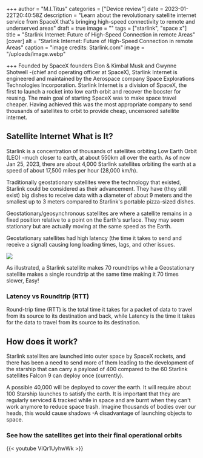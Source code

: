 +++
author = "M.I.Titus"
categories = ["Device review"]
date = 2023-01-22T20:40:58Z
description = "Learn about the revolutionary satellite internet service from SpaceX that's bringing high-speed connectivity to remote and underserved areas"
draft = true
image = ""
tags = ["starlink", "space x"]
title = "Starlink Internet: Future of High-Speed Connection in remote Areas"
[cover]
alt = "Starlink Internet: Future of High-Speed Connection in remote Areas"
caption = "image credits: Starlink.com"
image = "/uploads/image.webp"

+++
Founded by SpaceX founders Elon & Kimbal Musk and Gwynne Shotwell -(chief and operating officer at SpaceX), Starlink Internet is engineered and maintained by the Aerospace company Space Explorations Technologies Incorporation. Starlink Internet is a division of SpaceX, the first to launch a rocket into low earth orbit and recover the booster for reusing. The main goal of starting SpaceX was to make space travel cheaper. Having achieved this was the most appropriate company to send thousands of satellites to orbit to provide cheap, uncensored satellite internet.

## Satellite Internet What is It?

Starlink is a concentration of thousands of satellites orbiting Low Earth Orbit (LEO) -much closer to earth, at about 550km all over the earth. As of now Jan 25, 2023, there are about 4,000 Starlink satellites orbiting the earth at a speed of about 17,500 miles per hour (28,000 km/h).

Traditionally geostationary satellites were the technology that existed, Starlink could be considered as their advancement. They have (they still exist) big dishes to receive data with a diameter of about 9 meters and the smallest up to 3 meters compared to Starlink's portable pizza-sized dishes.

Geostationary/geosynchronous satellites are where a satellite remains in a fixed position relative to a point on the Earth's surface. They may seem stationary but are actually moving at the same speed as the Earth.

Geostationary satellites had high latency (the time it takes to send and receive a signal) causing long loading times, lags, and other issues.

![](/uploads/screenshot-from-2023-01-25-09-59-13.png)

As illustrated, a Starlink satellite makes 70 roundtrips while a Geostationary satellite makes a single roundtrip at the same time making it 70 times slower, Easy!

### Latency vs Roundtrip (RTT)

Round-trip time (RTT) is the total time it takes for a packet of data to travel from its source to its destination and back, while Latency is the time it takes for the data to travel from its source to its destination.

## How does it work?

Starlink satellites are launched into outer space by SpaceX rockets, and there has been a need to send more of them leading to the development of the starship that can carry a payload of 400 compared to the 60 Starlink satellites Falcon 9 can deploy once (currently). 

A possible 40,000 will be deployed to cover the earth. It will require about 100 Starship launches to satisfy the earth. It is important that they are regularly serviced & tracked while in space and are burnt when they can't work anymore to reduce space trash. Imagine thousands of bodies over our heads, this would cause shadows -A disadvantage of launching objects to space.

### See how the satellites get into their final operational orbits

{{< youtube VIQr1UyhwWk >}}